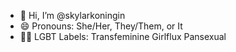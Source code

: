 - 👋 Hi, I’m @skylarkoningin
- 😄 Pronouns: She/Her, They/Them, or It
- 🏳️‍🌈 LGBT Labels: Transfeminine Girlflux Pansexual 

<!---
greekie-via-linux/greekie-via-linux is a ✨ special ✨ repository because its `README.md` (this file) appears on your GitHub profile.
You can click the Preview link to take a look at your changes.
--->
